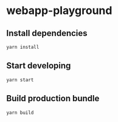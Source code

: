 # webapp-playground

## Install dependencies

```
yarn install
```

## Start developing

```
yarn start
```

## Build production bundle

```
yarn build
```
